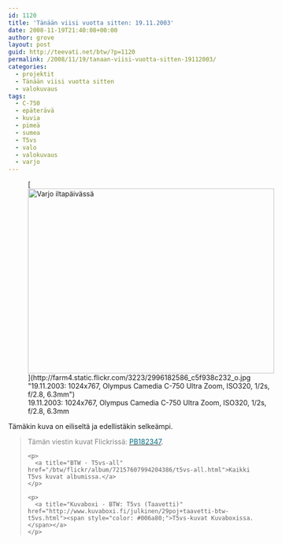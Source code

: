 ```yaml
---
id: 1120
title: 'Tänään viisi vuotta sitten: 19.11.2003'
date: 2008-11-19T21:40:08+00:00
author: grove
layout: post
guid: http://teevati.net/btw/?p=1120
permalink: /2008/11/19/tanaan-viisi-vuotta-sitten-19112003/
categories:
  - projektit
  - Tänään viisi vuotta sitten
  - valokuvaus
tags:
  - C-750
  - epäterävä
  - kuvia
  - pimeä
  - sumea
  - T5vs
  - valo
  - valokuvaus
  - varjo
---
```

<figure style="width: 500px" class="wp-caption aligncenter">[<img title="Varjo iltapäivässä" src="http://farm4.static.flickr.com/3223/2996182586_4efdb09d6f.jpg" alt="Varjo iltapäivässä" width="500" height="375" />](http://farm4.static.flickr.com/3223/2996182586_c5f938c232_o.jpg "19.11.2003: 1024x767, Olympus Camedia C-750 Ultra Zoom, ISO320, 1/2s, f/2.8, 6.3mm")<figcaption class="wp-caption-text">19.11.2003: 1024x767, Olympus Camedia C-750 Ultra Zoom, ISO320, 1/2s, f/2.8, 6.3mm</figcaption></figure> 

<p style="text-align: center;">
  <p>
    Tämäkin kuva on eiliseltä ja edellistäkin selkeämpi.
  </p>
  
  <blockquote>
    <p>
      <span style="color: #808080;">Tämän viestin kuvat Flickrissä: </span><a title="PB182347 on Flickr" href="http://flickr.com/photos/teevati/2996182586"><span style="color: #006a80;">PB182347</span></a>.
    </p>
    
    <p>
      <a title="BTW · T5vs-all" href="/btw/flickr/album/72157607994204386/t5vs-all.html">Kaikki T5vs kuvat albumissa.</a>
    </p>
    
    <p>
      <a title="Kuvaboxi - BTW: T5vs (Taavetti)" href="http://www.kuvaboxi.fi/julkinen/29poj+taavetti-btw-t5vs.html"><span style="color: #006a80;">T5vs-kuvat Kuvaboxissa.</span></a>
    </p>
  </blockquote>